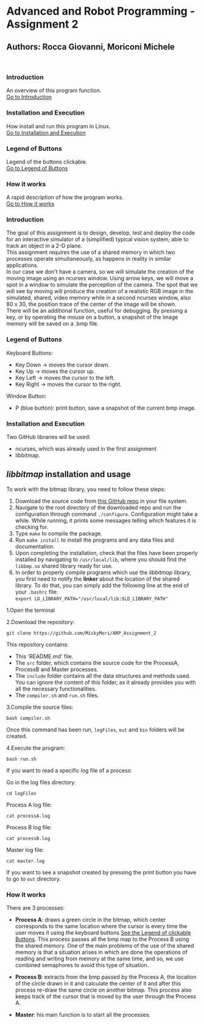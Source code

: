 # Advanced and Robot Programming - Assignment 2
## Authors: Rocca Giovanni, Moriconi Michele

<br>

### Introduction
An overview of this program function.<br>
[Go to Introduction](#introduction)

### Installation and Execution
How install and run this program in Linux.<br>
[Go to Installation and Execution](#installation_and_execution)

### Legend of Buttons
Legend of the buttons clickable.<br>
[Go to Legend of Buttons](#legend_of_buttons)

### How it works
A rapid description of how the program works.<br>
[Go to How it works](#how_it_works)


<a name="introduction"></a>
### Introduction

The goal of this assignment is to design, develop, test and deploy the code for an interactive simulator of a (simplified) typical
vision system, able to track an object in a 2-D plane.<br>
This assignment requires the use of a shared memory in which two processes operate
simultaneously, as happens in reality in similar applications.<br>
In our case we don't have a camera, so we will simulate the creation of the moving image using an
ncurses window. Using arrow keys, we will move a spot in a window to simulate the perception of
the camera. The spot that we will see by moving will produce the creation of a realistic RGB image in the simulated, shared, video memory while in a second ncurses window, also 80 x 30, the position trace of the center of the
image will be shown.<br>
There will be an additional function, useful for debugging. By pressing a
key, or by operating the mouse on a button, a snapshot of the image memory will be saved on a
.bmp file.<br>

<a name="legend_of_buttons"></a>
### Legend of Buttons

Keyboard Buttons:

* Key Down -> moves the cursor down.
* Key Up -> moves the cursor up.
* Key Left -> moves the cursor to the left.
* Key Right -> moves the cursor to the right.

Window Button:

* P (blue button): print button, save a snapshot of the current bmp image.

<a name="installation_and_execution"></a>
### Installation and Execution

Two GitHub libraries will be used:
* ncurses, which was already used in the first assignment
* libbitmap.

## *libbitmap* installation and usage
To work with the bitmap library, you need to follow these steps:
1. Download the source code from [this GitHub repo](https://github.com/draekko/libbitmap.git) in your file system.
2. Navigate to the root directory of the downloaded repo and run the configuration through command ```./configure```. Configuration might take a while.  While running, it prints some messages telling which features it is checking for.
3. Type ```make``` to compile the package.
4. Run ```make install``` to install the programs and any data files and documentation.
5. Upon completing the installation, check that the files have been properly installed by navigating to ```/usr/local/lib```, where you should find the ```libbmp.so``` shared library ready for use.
6. In order to properly compile programs which use the *libbitmap* library, you first need to notify the **linker** about the location of the shared library. To do that, you can simply add the following line at the end of your ```.bashrc``` file:      
```export LD_LIBRARY_PATH="/usr/local/lib:$LD_LIBRARY_PATH"```

1.Open the terminal

2.Download the repository:

<pre><code>git clone https://github.com/MickyMori/ARP_Assignment_2</code></pre>

This repository contains:
- This 'README.md' file.
- The `src` folder, which contains the source code for the ProcessA, ProcessB and Master processes.
- The `include` folder contains all the data structures and methods used. You can ignore the content of this folder, as it already provides you with all the necessary functionalities.
- The `compiler.sh` and `run.sh` files.

3.Compile the source files:

<pre><code>bash compiler.sh</code></pre>

Once this command has been run, `logFiles`, `out` and `bin` folders will be created.

4.Execute the program:

<pre><code>bash run.sh</code></pre>

If you want to read a specific log file of a process:

Go in the log files directory:
<pre><code>cd logFiles</code></pre>

Process A log file:
<pre><code>cat processA.log</code></pre>

Process B log file:
<pre><code>cat processB.log</code></pre>

Master log file:
<pre><code>cat master.log</code></pre>

If you want to see a snapshot created by pressing the print button you have to go to `out` directory.


<a name="how_it_works"></a>
### How it works

There are 3 processes:

* <b>Process A</b>: draws a green circle in the bitmap, which center corresponds to the same location where the cursor is every time the user moves it using the keyboard buttons [See the Legend of clickable Buttons](#legend_of_buttons).
This process passes all the bmp map to the Process B using the shared memory.
One of the main problems of the use of the shared memory is that a situation arises in which are done the operations of reading and writing from memory at the same time, and so, we use combined semaphores to avoid this type of situation.     

* <b>Process B</b>: extracts from the bmp passed by the Process A, the location of the circle drawn in it and calculate the center of it and after this process re-draw the same circle on another bitmap. This process also keeps track of the cursor that is moved by the user through the Process A.

* <b>Master</b>: his main function is to start all the processes.
